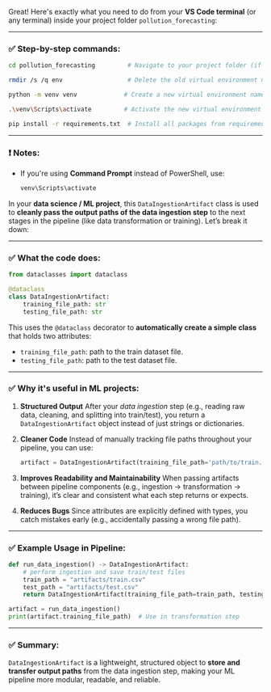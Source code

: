 Great! Here's exactly what you need to do from your **VS Code terminal** (or any terminal) inside your project folder `pollution_forecasting`:

---

### ✅ Step-by-step commands:

```bash
cd pollution_forecasting         # Navigate to your project folder (if not already in it)

rmdir /s /q env                  # Delete the old virtual environment named 'env'

python -m venv venv             # Create a new virtual environment named 'venv'

.\venv\Scripts\activate         # Activate the new virtual environment (PowerShell)

pip install -r requirements.txt  # Install all packages from requirements.txt
```

---

### ❗ Notes:

* If you're using **Command Prompt** instead of PowerShell, use:

  ```cmd
  venv\Scripts\activate
  ```

In your **data science / ML project**, this `DataIngestionArtifact` class is used to **cleanly pass the output paths of the data ingestion step** to the next stages in the pipeline (like data transformation or training). Let’s break it down:

---

### ✅ What the code does:

```python
from dataclasses import dataclass

@dataclass
class DataIngestionArtifact:
    training_file_path: str
    testing_file_path: str
```

This uses the `@dataclass` decorator to **automatically create a simple class** that holds two attributes:

* `training_file_path`: path to the train dataset file.
* `testing_file_path`: path to the test dataset file.

---

### ✅ Why it's useful in ML projects:

1. **Structured Output**
   After your *data ingestion* step (e.g., reading raw data, cleaning, and splitting into train/test), you return a `DataIngestionArtifact` object instead of just strings or dictionaries.

2. **Cleaner Code**
   Instead of manually tracking file paths throughout your pipeline, you can use:

   ```python
   artifact = DataIngestionArtifact(training_file_path='path/to/train.csv', testing_file_path='path/to/test.csv')
   ```

3. **Improves Readability and Maintainability**
   When passing artifacts between pipeline components (e.g., ingestion → transformation → training), it’s clear and consistent what each step returns or expects.

4. **Reduces Bugs**
   Since attributes are explicitly defined with types, you catch mistakes early (e.g., accidentally passing a wrong file path).

---

### ✅ Example Usage in Pipeline:

```python
def run_data_ingestion() -> DataIngestionArtifact:
    # perform ingestion and save train/test files
    train_path = "artifacts/train.csv"
    test_path = "artifacts/test.csv"
    return DataIngestionArtifact(training_file_path=train_path, testing_file_path=test_path)

artifact = run_data_ingestion()
print(artifact.training_file_path)  # Use in transformation step
```

---

### ✅ Summary:

`DataIngestionArtifact` is a lightweight, structured object to **store and transfer output paths** from the data ingestion step, making your ML pipeline more modular, readable, and reliable.

